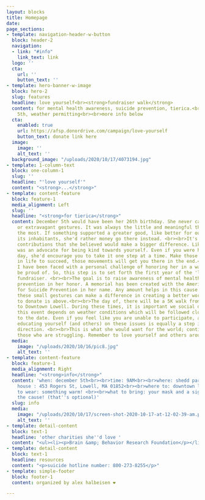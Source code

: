 ```yaml
---
layout: blocks
title: Homepage
date: 
page_sections:
- template: navigation-header-w-button
  block: header-2
  navigation:
  - link: "#info"
    link_text: link
  logo: ''
  cta:
    url: ''
    button_text: ''
- template: hero-banner-w-image
  block: hero-2
  slug: features
  headline: love yourself<br><strong>fundraiser walk</strong>
  content: for mental health awareness, suicide prevention, tierica.<br><br>december
    5th, weather permitting<br><br>more info below
  cta:
    enabled: true
    url: https://afsp.donordrive.com/campaign/love-yourself
    button_text: donate link here
  image:
    image: ''
    alt_text: ''
  background_image: "/uploads/2020/10/17/4073194.jpg"
- template: 1-column-text
  block: one-column-1
  slug: ''
  headline: "'love yourself'"
  content: "<strong>...</strong>"
- template: content-feature
  block: feature-1
  media_alignment: Left
  slug: ''
  headline: "<strong>for tierica</strong>"
  content: December 5th would have been her 26th birthday. She never cared for material
    or extravagant gestures. It was always the little and meaningful things she appreciated
    the most. If something supported a greater good, like better for our planet and
    its inhabitants, she'd rather money go there instead. <br><br>It's these small
    contributions that she believed would make a bigger difference. Likewise, she
    was an advocate for being kind towards yourself. Even if you were having a challenging
    day, she'd encourage you to take it one step at a time. Make those tiny strides
    in life to succeed, those movements will get you there in the end.<br><br>Recently,
    I have been faced with a personal challenge of honoring her in a way she would
    be proud of. So, this step is to set forth the first year of the 'love yourself'
    fundraiser. <br><br>The goal is to raise awareness of mental health and suicide
    prevention in her honor. A memorial has been created with the American Foundation
    for Suicide Prevention in her name. Any amount helps in this cause. Together,
    these small gestures can make a difference in creating a better world. The link
    to donate is above.<br><br>The day of, there will be a 5K walk from Shedd Park
    to Downtown Lowell. During these times, it is important we social distance. Also,
    this event depends on weather conditions which will be followed closely prior
    to the date. Even if you feel like you are unable to participate, a donation or
    educating yourself (and others) on these issues is equally a step in the right
    direction. <br><br>This is what she would want for the world; continue to help
    those who are struggling. Remember to love yourself and others around you.
  media:
    image: "/uploads/2020/10/16/pic8.jpg"
    alt_text: ''
- template: content-feature
  block: feature-1
  media_alignment: Right
  headline: "<strong>info</strong>"
  content: 'when: december 5th<br><br>time: 9AM<br><br>where: shedd park @ the field
    house : 453 Rogers St, Lowell, MA 01852<br><br>where to: downtown lowell and back<br><br>what
    to wear: something warm! <br><br>what to bring: your mask and a sign supporting
    the cause! (that''s optional)'
  slug: info
  media:
    image: "/uploads/2020/10/17/screen-shot-2020-10-17-at-12-02-39-am.png"
    alt_text: ''
- template: detail-content
  block: text-1
  headline: 'other charities she''d love '
  content: "<ul><li><p>Brain &amp; Behavior Research Foundation</p></li></ul>"
- template: detail-content
  block: text-1
  headline: resources
  content: "<p>suicide hotline number: 800-273-8255</p>"
- template: simple-footer
  block: footer-1
  content: organized by alex halbeisen ❤️

---
```

